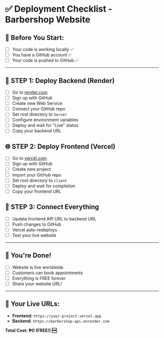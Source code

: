 # ✅ **Deployment Checklist - Barbershop Website**

## **🎯 Before You Start:**
- [ ] Your code is working locally ✅
- [ ] You have a GitHub account ✅
- [ ] Your code is pushed to GitHub ✅

---

## **🚀 STEP 1: Deploy Backend (Render)**
- [ ] Go to [render.com](https://render.com)
- [ ] Sign up with GitHub
- [ ] Create new Web Service
- [ ] Connect your GitHub repo
- [ ] Set root directory to `Server`
- [ ] Configure environment variables
- [ ] Deploy and wait for "Live" status
- [ ] Copy your backend URL

## **🌐 STEP 2: Deploy Frontend (Vercel)**
- [ ] Go to [vercel.com](https://vercel.com)
- [ ] Sign up with GitHub
- [ ] Create new project
- [ ] Import your GitHub repo
- [ ] Set root directory to `client`
- [ ] Deploy and wait for completion
- [ ] Copy your frontend URL

## **🔗 STEP 3: Connect Everything**
- [ ] Update frontend API URL to backend URL
- [ ] Push changes to GitHub
- [ ] Vercel auto-redeploys
- [ ] Test your live website

---

## **🎉 You're Done!**
- [ ] Website is live worldwide
- [ ] Customers can book appointments
- [ ] Everything is FREE forever
- [ ] Share your website URL!

---

## **📱 Your Live URLs:**
- **Frontend**: `https://your-project.vercel.app`
- **Backend**: `https://barbershop-api.onrender.com`

**Total Cost: ₱0 (FREE!) 🆓**
